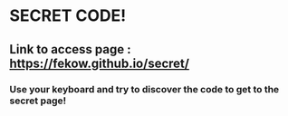 # SECRET CODE!

## Link to access page : https://fekow.github.io/secret/

### Use your keyboard and try to discover the code to get to the secret page!
